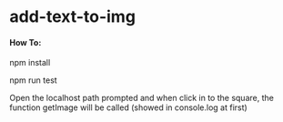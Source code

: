 # add-text-to-img

#### How To:

  npm install

  npm run test

Open the localhost path prompted and when click in to the square, the function getImage will be called (showed in console.log at first)
